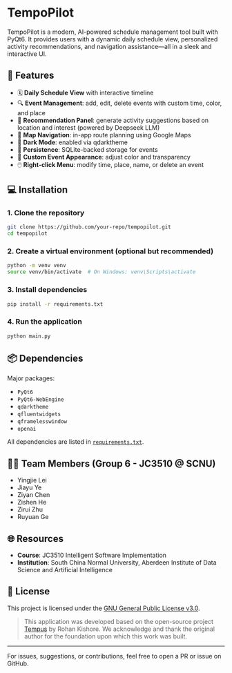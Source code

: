 # TempoPilot

TempoPilot is a modern, AI-powered schedule management tool built with PyQt6. It provides users with a dynamic daily schedule view, personalized activity recommendations, and navigation assistance—all in a sleek and interactive UI.

## 🚀 Features

* 🗓 **Daily Schedule View** with interactive timeline
* 🔍 **Event Management**: add, edit, delete events with custom time, color, and place
* 🧠 **Recommendation Panel**: generate activity suggestions based on location and interest (powered by Deepseek LLM)
* 📍 **Map Navigation**: in-app route planning using Google Maps
* 🌙 **Dark Mode**: enabled via qdarktheme
* 📌 **Persistence**: SQLite-backed storage for events
* 🎨 **Custom Event Appearance**: adjust color and transparency
* 🖱️ **Right-click Menu**: modify time, place, name, or delete an event

## 💻 Installation

### 1. Clone the repository

```bash
git clone https://github.com/your-repo/tempopilot.git
cd tempopilot
```

### 2. Create a virtual environment (optional but recommended)

```bash
python -m venv venv
source venv/bin/activate  # On Windows: venv\Scripts\activate
```

### 3. Install dependencies

```bash
pip install -r requirements.txt
```

### 4. Run the application

```bash
python main.py
```

## 📦 Dependencies

Major packages:

* `PyQt6`
* `PyQt6-WebEngine`
* `qdarktheme`
* `qfluentwidgets`
* `qframelesswindow`
* `openai`

All dependencies are listed in [`requirements.txt`](./requirements.txt).

## 🧑‍💻 Team Members (Group 6 - JC3510 @ SCNU)

* Yingjie Lei
* Jiayu Ye
* Ziyan Chen
* Zishen He
* Zirui Zhu
* Ruyuan Ge

## 🌐 Resources

* **Course**: JC3510 Intelligent Software Implementation
* **Institution**: South China Normal University, Aberdeen Institute of Data Science and Artificial Intelligence

## 📄 License

This project is licensed under the [GNU General Public License v3.0](https://www.gnu.org/licenses/gpl-3.0.en.html).

> This application was developed based on the open-source project [Tempus](https://github.com/rohankishore/Tempus) by Rohan Kishore. We acknowledge and thank the original author for the foundation upon which this work was built.

---

For issues, suggestions, or contributions, feel free to open a PR or issue on GitHub.
